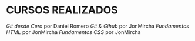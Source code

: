 # CURSOS REALIZADOS

_Git desde Cero_ por Daniel Romero
_Git & Gihub_ por JonMircha
_Fundamentos HTML_ por JonMircha
_Fundamentos CSS_ por JonMircha